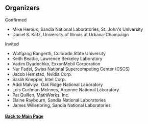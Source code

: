 ## Organizers

Confirmed
- Mike Heroux, Sandia National Laboratories, St. John's University
- Daniel S. Katz, University of Illinois at Urbana-Champaign

Invited
- Wolfgang Bangerth, Colorado State University
- Keith Beattie, Lawrence Berkeley Laboratory
- Vadim Dyadechko, ExxonMobil Corporation
- Nur Fadel, Swiss National Supercomputing Center (CSCS)
- Jacob Hemstad, Nvidia Corp.
- Sarah Knepper, Intel Corp.
- Addi Malviya, Oak Ridge National Laboratory
- Lois Curfman McInnes, Argonne National Laboratory
- Pat Quillen, MathWorks, Inc.
- Elaine Raybourn, Sandia National Laboratories
- James Willenbring, Sandia National Laboratories


#### [Back to Main Page](index.md)
